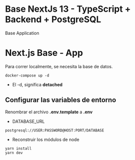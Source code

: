 # Base NextJs 13 - TypeScript + Backend + PostgreSQL

Base Application

# Next.js Base - App

Para correr localmente, se necesita la base de datos.

```
docker-compose up -d
```

- El -d, significa **detached**

## Configurar las variables de entorno

Renombrar el archivo **.env.template** a **.env**

- DATABASE_URL

```
postgresql://USER:PASSWORD@HOST:PORT/DATABASE
```

- Reconstruir los módulos de node

```
yarn install
yarn dev
```
